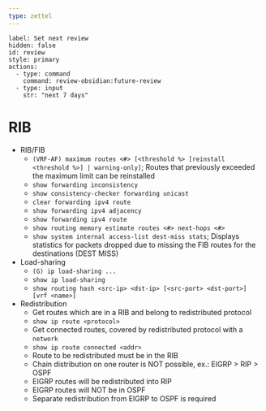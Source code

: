 ```yaml
---
type: zettel
---
```


```meta-bind-button
label: Set next review
hidden: false
id: review
style: primary
actions:
  - type: command
    command: review-obsidian:future-review
  - type: input
    str: "next 7 days"
```

# RIB

- RIB/FIB
	- `(VRF-AF) maximum routes <#> [<threshold %> [reinstall <threshold %>] | warning-only]`; Routes that previously exceeded the maximum limit can be reinstalled
	- `show forwarding inconsistency`
	- `show consistency-checker forwarding unicast`
	- `clear forwarding ipv4 route`
	- `show forwarding ipv4 adjacency`
	- `show forwarding ipv4 route`
	- `show routing memory estimate routes <#> next-hops <#>`
	- `show system internal access-list dest-miss stats`; Displays statistics for packets dropped due to missing the FIB routes for the destinations (DEST MISS)
- Load-sharing
	- `(G) ip load-sharing ...`
	- `show ip load-sharing`
	- `show routing hash <src-ip> <dst-ip> [<src-port> <dst-port>] [vrf <name>]`
- Redistribution
	- Get routes which are in a RIB and belong to redistributed protocol
	- `show ip route <protocol>`
	- Get connected routes, covered by redistributed protocol with a `network`
	- `show ip route connected <addr>`
	- Route to be redistributed must be in the RIB
	- Chain distribution on one router is NOT possible, ex.: EIGRP > RIP > OSPF
	- EIGRP routes will be redistributed into RIP
	- EIGRP routes will NOT be in OSPF
	- Separate redistribution from EIGRP to OSPF is required

